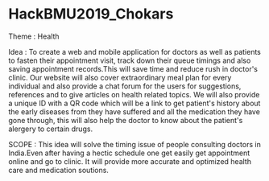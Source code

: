 # HackBMU2019_Chokars

Theme : Health

Idea : To create a web and mobile application for doctors as well as patients to fasten their appointment visit,
track down their queue timings and also saving appointment records.This will save time and reduce rush in doctor's clinic.
Our website will also cover extraordinary meal plan for every individual and also provide a chat forum for the users for suggestions,
references and to give articles on health related topics. 
We will also provide a unique ID with a QR code which will be a link to get patient's history about the early diseases from they have suffered
and all the medication they have gone through, this will also help the doctor to know about the patient's alergery to certain drugs.

SCOPE : This idea will solve the timing issue of people consulting doctors in India.Even after having a hectic schedule one get easily
get appointment online and go to clinic. It will provide more accurate and optimized health care and medication soutions.
